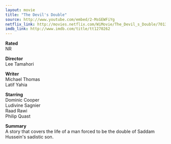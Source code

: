 ```yaml
---
layout: movie
title: "The Devil's Double"
source: http://www.youtube.com/embed/2-MsGEWFiYg
netflix_link: http://movies.netflix.com/WiMovie/The_Devil_s_Double/70139562
imdb_link: http://www.imdb.com/title/tt1270262
---
```


__Rated__<br /><span class="rated ts">NR</span>

__Director__<br />Lee Tamahori

__Writer__<br />Michael Thomas<br />Latif Yahia

__Starring__<br />Dominic Cooper<br />Ludivine Sagnier<br />Raad Rawi<br />Philip Quast

__Summary__<br />A story that covers the life of a man forced to be the double of Saddam Hussein's sadistic son.